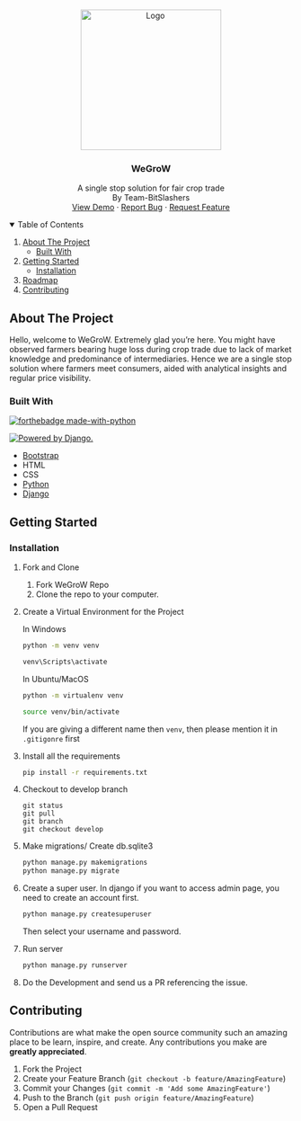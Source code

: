 <!-- PROJECT LOGO -->
<br />
<p align="center">
  <a href="https://github.com/World-Konkani-Centre/SCL-2022-BitSlashers/blob/main/README.md">
    <img src="https://i.ibb.co/0F8YbrS/logo.png" alt="Logo" width="250" height="250">
  </a>


  <h3 align="center">WeGroW</h3>

  <p align="center">
    A single stop solution for fair crop trade
    <br/>
    By Team-BitSlashers
    <br />
    <a href="https://github.com/World-Konkani-Centre/SCL-2022-BitSlashers/blob/main/README.md">View Demo</a>
    ·
    <a href="https://github.com/World-Konkani-Centre/SCL-2022-BitSlashers/issues">Report Bug</a>
    ·
    <a href="https://github.com/World-Konkani-Centre/SCL-2022-BitSlashers/issues">Request Feature</a>
  </p>
</p>

<!-- TABLE OF CONTENTS -->
<details open="open">
  <summary>Table of Contents</summary>
  <ol>
    <li>
      <a href="#about-the-project">About The Project</a>
      <ul>
        <li><a href="#built-with">Built With</a></li>
      </ul>
    </li>
    <li>
      <a href="#getting-started">Getting Started</a>
      <ul>
        <li><a href="#installation">Installation</a></li>
      </ul>
    </li>
    <li><a href="#roadmap">Roadmap</a></li>
    <li><a href="#contributing">Contributing</a></li>
  </ol>
</details>

<!-- ABOUT THE PROJECT -->
## About The Project

Hello, welcome to WeGroW. Extremely glad you’re here. You might have observed farmers bearing huge loss during crop trade due to lack of market knowledge and predominance of intermediaries. Hence we are a single stop solution where farmers meet consumers, aided with analytical insights and regular price visibility.

### Built With
[![forthebadge made-with-python](http://ForTheBadge.com/images/badges/made-with-python.svg)](https://www.python.org/)

<a href="http://www.djangoproject.com/"><img src="https://www.djangoproject.com/m/img/badges/djangopowered126x54.gif" border="0" alt="Powered by Django." title="Powered by Django." /></a>

* [Bootstrap](https://getbootstrap.com)
* HTML
* CSS
* [Python](https://www.python.org/downloads/)
* [Django](https://www.djangoproject.com/)

<!-- GETTING STARTED -->
## Getting Started


   
### Installation


1. Fork and Clone
    <ol>
    <li>Fork WeGroW Repo</li>
    <li>Clone the repo to your computer.</li>
    </ol>

2. Create a Virtual Environment for the Project

    In Windows
    ```bash
    python -m venv venv
    
    venv\Scripts\activate
    ```

    In Ubuntu/MacOS
    ```bash
    python -m virtualenv venv
    
    source venv/bin/activate
    ```
   
   If you are giving a different name then `venv`, then please mention it in `.gitigonre` first

3. Install all the requirements

    ```bash
    pip install -r requirements.txt
    ```
   
4. Checkout to develop branch
     ```git
    git status
    git pull
    git branch
    git checkout develop
    
    ```   

5. Make migrations/ Create db.sqlite3

    ```bash
    python manage.py makemigrations
    python manage.py migrate
    ```
6. Create a super user.
    In django if you want to access admin page, you need to create an account first.
    ```djangotemplate
    python manage.py createsuperuser
    ```
   Then select your username and password.
   
7. Run server
    ```bash
    python manage.py runserver
    ```
8. Do the Development and send us a PR referencing the issue.
 
 <!-- CONTRIBUTING -->
## Contributing

Contributions are what make the open source community such an amazing place to be learn, inspire, and create. Any contributions you make are **greatly appreciated**.

1. Fork the Project
2. Create your Feature Branch (`git checkout -b feature/AmazingFeature`)
3. Commit your Changes (`git commit -m 'Add some AmazingFeature'`)
4. Push to the Branch (`git push origin feature/AmazingFeature`)
5. Open a Pull Request
